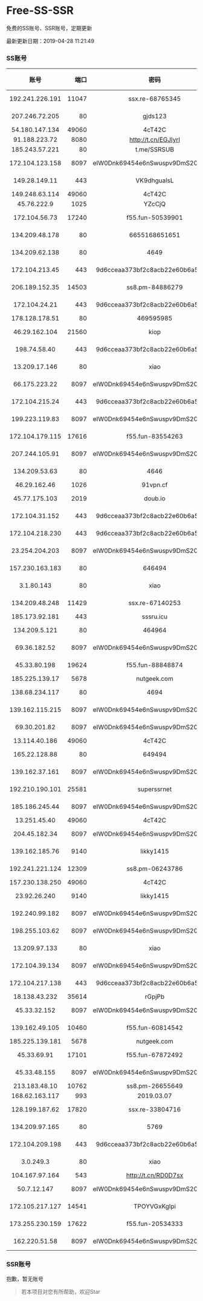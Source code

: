 # Free-SS-SSR

免费的SS账号、SSR账号，定期更新

最新更新日期：2019-04-28 11:21:49 

### SS账号

|账号|端口|密码|加密方式|更新时间|国家|
|:-----:|-----:|:----:|:----:|:----:|:----:|
|192.241.226.191|11047|ssx.re-68765345|aes-256-cfb|11:17:06|US|
|207.246.72.205|80|gjds123|aes-256-cfb|11:17:13|US|
|54.180.147.134|49060|4cT42C|chacha20|11:17:11|KR|
|91.188.223.72|8080|http://t.cn/EGJIyrl|rc4-md5|11:17:17|RU|
|185.243.57.221|80|t.me/SSRSUB|rc4-md5|11:17:19|US|
|172.104.123.158|8097|eIW0Dnk69454e6nSwuspv9DmS201tQ0D|aes-256-cfb|11:17:22|JP|
|149.28.149.11|443|VK9dhgualsL|aes-256-cfb|11:17:20|SG|
|149.248.63.114|49060|4cT42C|chacha20|11:17:14|CA|
|45.76.222.9|1025|YZcCjQ|rc4-md5|11:17:18|JP|
|172.104.56.73|17240|f55.fun-50539901|aes-256-cfb|11:17:07|SG|
|134.209.48.178|80|6655168651651|aes-256-cfb|11:17:12|US|
|134.209.62.138|80|4649|aes-256-cfb|11:17:14|US|
|172.104.213.45|443|9d6cceaa373bf2c8acb22e60b6a58be6|aes-256-cfb|11:17:18|US|
|206.189.152.35|14503|ss8.pm-84886279|aes-256-cfb|11:17:08|SG|
|172.104.24.21|443|9d6cceaa373bf2c8acb22e60b6a58be6|aes-256-cfb|11:17:18|US|
|178.128.178.51|80|469595985|chacha20|11:17:13|US|
|46.29.162.104|21560|kiop|aes-128-ctr|11:17:20|RU|
|198.74.58.40|443|9d6cceaa373bf2c8acb22e60b6a58be6|aes-256-cfb|11:17:18|US|
|13.209.17.146|80|xiao|aes-128-ctr|11:17:14|KR|
|66.175.223.22|8097|eIW0Dnk69454e6nSwuspv9DmS201tQ0D|aes-256-cfb|11:17:19|US|
|172.104.215.24|443|9d6cceaa373bf2c8acb22e60b6a58be6|aes-256-cfb|11:12:11|US|
|199.223.119.83|8097|eIW0Dnk69454e6nSwuspv9DmS201tQ0D|aes-256-cfb|11:17:11|US|
|172.104.179.115|17616|f55.fun-83554263|aes-256-cfb|11:17:07|SG|
|207.244.105.91|8097|eIW0Dnk69454e6nSwuspv9DmS201tQ0D|aes-256-cfb|11:17:06|US|
|134.209.53.63|80|4646|aes-256-cfb|11:17:14|US|
|46.29.162.46|1026|91vpn.cf|rc4-md5|11:17:15|RU|
|45.77.175.103|2019|doub.io|aes-128-ctr|11:17:15|SG|
|172.104.31.152|443|9d6cceaa373bf2c8acb22e60b6a58be6|aes-256-cfb|11:12:17|US|
|172.104.218.230|443|9d6cceaa373bf2c8acb22e60b6a58be6|aes-256-cfb|11:17:18|US|
|23.254.204.203|8097|eIW0Dnk69454e6nSwuspv9DmS201tQ0D|aes-256-cfb|11:17:14|US|
|157.230.163.183|80|646494|aes-256-cfb|11:17:06|US|
|3.1.80.143|80|xiao|aes-128-ctr|11:17:08|SG|
|134.209.48.248|11429|ssx.re-67140253|aes-256-cfb|11:17:07|US|
|185.173.92.181|443|sssru.icu|rc4-md5|11:17:18|RU|
|134.209.5.121|80|464964|aes-256-cfb|11:17:13|US|
|69.36.182.52|8097|eIW0Dnk69454e6nSwuspv9DmS201tQ0D|aes-256-cfb|11:17:13|US|
|45.33.80.198|19624|f55.fun-88848874|aes-256-cfb|11:17:05|US|
|185.225.139.17|5678|nutgeek.com|rc4-md5|11:17:17|US|
|138.68.234.117|80|4694|aes-256-cfb|11:17:13|US|
|139.162.115.215|8097|eIW0Dnk69454e6nSwuspv9DmS201tQ0D|aes-256-cfb|11:17:20|JP|
|69.30.201.82|8097|eIW0Dnk69454e6nSwuspv9DmS201tQ0D|aes-256-cfb|11:17:18|US|
|13.114.40.186|49060|4cT42C|chacha20|11:17:19|JP|
|165.22.128.88|80|649494|aes-256-cfb|11:17:19|US|
|139.162.37.161|8097|eIW0Dnk69454e6nSwuspv9DmS201tQ0D|aes-256-cfb|11:17:14|SG|
|192.210.190.101|25581|superssrnet|aes-256-cfb|11:17:18|US|
|185.186.245.44|8097|eIW0Dnk69454e6nSwuspv9DmS201tQ0D|aes-256-cfb|11:17:08|NL|
|13.251.45.40|49060|4cT42C|chacha20|11:17:21|SG|
|204.45.182.34|8097|eIW0Dnk69454e6nSwuspv9DmS201tQ0D|aes-256-cfb|11:17:16|US|
|139.162.185.76|9140|likky1415|aes-256-cfb|11:17:12|DE|
|192.241.221.124|12309|ss8.pm-06243786|aes-256-cfb|11:17:07|US|
|157.230.138.250|49060|4cT42C|chacha20|11:17:17|US|
|23.92.26.240|9140|likky1415|aes-256-cfb|11:17:06|US|
|192.240.99.182|8097|eIW0Dnk69454e6nSwuspv9DmS201tQ0D|aes-256-cfb|11:17:18|US|
|198.255.103.62|8097|eIW0Dnk69454e6nSwuspv9DmS201tQ0D|aes-256-cfb|11:17:12|US|
|13.209.97.133|80|xiao|aes-128-ctr|11:17:21|KR|
|172.104.39.134|8097|eIW0Dnk69454e6nSwuspv9DmS201tQ0D|aes-256-cfb|11:17:14|SG|
|172.104.217.138|443|9d6cceaa373bf2c8acb22e60b6a58be6|aes-256-cfb|11:17:14|US|
|18.138.43.232|35614|rGpjPb|rc4-md5|11:17:19|SG|
|45.33.32.152|8097|eIW0Dnk69454e6nSwuspv9DmS201tQ0D|aes-256-cfb|11:17:15|US|
|139.162.49.105|10460|f55.fun-60814542|aes-256-cfb|11:17:06|SG|
|185.225.139.181|5678|nutgeek.com|rc4-md5|11:17:16|US|
|45.33.69.91|17101|f55.fun-67872492|aes-256-cfb|11:17:05|US|
|45.33.48.155|8097|eIW0Dnk69454e6nSwuspv9DmS201tQ0D|aes-256-cfb|11:17:20|US|
|213.183.48.10|10762|ss8.pm-26655649|rc4-md5|11:17:07|RU|
|168.62.163.117|993|2019.03.07|rc4-md5|11:17:18|US|
|128.199.187.62|17820|ssx.re-33804716|aes-256-cfb|11:17:07|SG|
|134.209.97.165|80|5769|aes-256-cfb|11:17:20|SG|
|172.104.209.198|443|9d6cceaa373bf2c8acb22e60b6a58be6|aes-256-cfb|11:07:17|US|
|3.0.249.3|80|xiao|aes-128-ctr|11:17:19|SG|
|104.167.97.164|543|http://t.cn/RD0D7sx|rc4-md5|11:17:17|CA|
|50.7.12.147|8097|eIW0Dnk69454e6nSwuspv9DmS201tQ0D|aes-256-cfb|11:17:14|BR|
|172.105.217.127|14541|TPOYVGxKglpi|aes-256-cfb|11:17:14|JP|
|173.255.230.159|17622|f55.fun-20534333|aes-256-cfb|11:17:05|US|
|162.220.51.58|8097|eIW0Dnk69454e6nSwuspv9DmS201tQ0D|aes-256-cfb|11:17:06|US|


### SSR账号

抱歉，暂无账号



> 若本项目对您有所帮助，欢迎Star